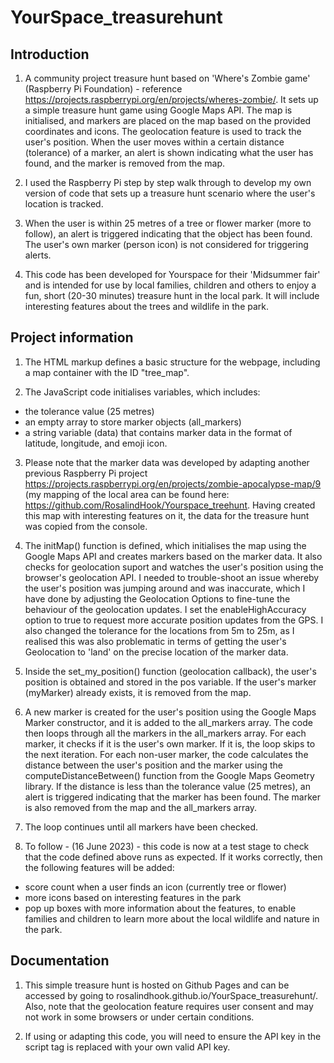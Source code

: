 # YourSpace_treasurehunt

## Introduction
1. A community project treasure hunt based on 'Where's Zombie game' (Raspberry Pi Foundation) - reference https://projects.raspberrypi.org/en/projects/wheres-zombie/. It sets up a simple treasure hunt game using Google Maps API. The map is initialised, and markers are placed on the map based on the provided coordinates and icons. The geolocation feature is used to track the user's position. When the user moves within a certain distance (tolerance) of a marker, an alert is shown indicating what the user has found, and the marker is removed from the map.

2. I used the Raspberry Pi step by step walk through to develop my own version of code that sets up a treasure hunt scenario where the user's location is tracked.
  
4. When the user is within 25 metres of a tree or flower marker (more to follow), an alert is triggered indicating that the object has been found. The user's own marker (person icon) is not considered for triggering alerts.

5. This code has been developed for Yourspace for their 'Midsummer fair' and is intended for use by local families, children and others to enjoy a fun, short (20-30 minutes) treasure hunt in the local park. It will include interesting features about the trees and wildlife in the park.

## Project information
1. The HTML markup defines a basic structure for the webpage, including a map container with the ID "tree_map".

2. The JavaScript code initialises variables, which includes:

* the tolerance value (25 metres)
* an empty array to store marker objects (all_markers)
* a string variable (data) that contains marker data in the format of latitude, longitude, and emoji icon.

3. Please note that the marker data was developed by adapting another previous Raspberry Pi project https://projects.raspberrypi.org/en/projects/zombie-apocalypse-map/9 (my mapping of the local area can be found here: https://github.com/RosalindHook/Yourspace_treehunt. Having created this map with interesting features on it, the data for the treasure hunt was copied from the console.
  
4. The initMap() function is defined, which initialises the map using the Google Maps API and creates markers based on the marker data. It also checks for geolocation suport and watches the user's position using the browser's geolocation API. I needed to trouble-shoot an issue whereby the user's position was jumping around and was inaccurate, which I have done by adjusting the Geolocation Options to fine-tune the behaviour of the geolocation updates. I set the enableHighAccuracy option to true to request more accurate position updates from the GPS. I also changed the tolerance for the locations from 5m to 25m, as I realised this was also problematic in terms of getting the user's Geolocation to 'land' on the precise location of the marker data.

5. Inside the set_my_position() function (geolocation callback), the user's position is obtained and stored in the pos variable. If the user's marker (myMarker) already exists, it is removed from the map.
   
6. A new marker is created for the user's position using the Google Maps Marker constructor, and it is added to the all_markers array. The code then loops through all the markers in the all_markers array. For each marker, it checks if it is the user's own marker. If it is, the loop skips to the next iteration. For each non-user marker, the code calculates the distance between the user's position and the marker using the computeDistanceBetween() function from the Google Maps Geometry library. If the distance is less than the tolerance value (25 metres), an alert is triggered indicating that the marker has been found. The marker is also removed from the map and the all_markers array.
   
7. The loop continues until all markers have been checked.
   
8. To follow - (16 June 2023) - this code is now at a test stage to check that the code defined above runs as expected. If it works correctly, then the following features will be added:

* score count when a user finds an icon (currently tree or flower)
* more icons based on interesting features in the park
* pop up boxes with more information about the features, to enable families and children to learn more about the local wildlife and nature in the park.

## Documentation

1. This simple treasure hunt is hosted on Github Pages and can be accessed by going to rosalindhook.github.io/YourSpace_treasurehunt/. Also, note that the geolocation feature requires user consent and may not work in some browsers or under certain conditions.

2. If using or adapting this code, you will need to ensure the API key in the script tag is replaced with your own valid API key. 
